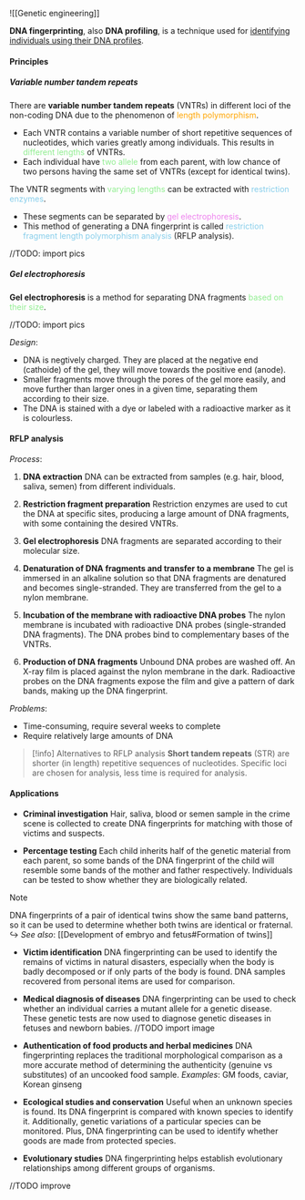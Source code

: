 ![[Genetic engineering]]

**DNA fingerprinting**, also **DNA profiling**, is a technique used for <u>identifying individuals using their DNA profiles</u>.

#### Principles
##### Variable number tandem repeats
There are **variable number tandem repeats** (VNTRs) in different loci of the non-coding DNA due to the phenomenon of <span style="color: orange">length polymorphism</span>.
- Each VNTR contains a variable number of short repetitive sequences of nucleotides, which varies greatly among individuals. This results in <span style="color: lightgreen">different lengths</span> of VNTRs.
- Each individual have <span style="color: lightgreen">two allele</span> from each parent, with low chance of two persons having the same set of VNTRs (except for identical twins).

The VNTR segments with <span style="color: lightgreen">varying lengths</span> can be extracted with <span style="color: skyblue">restriction enzymes</span>.
- These segments can be separated by <span style="color: violet">gel electrophoresis</span>.
- This method of generating a DNA fingerprint is called <span style="color: skyblue">restriction fragment length polymorphism analysis</span> (RFLP analysis).

//TODO: import pics

##### Gel electrophoresis
**Gel electrophoresis** is a method for separating DNA fragments <span style="color: lightgreen">based on their size</span>.

//TODO: import pics

*Design*:
- DNA is negtively charged. They are placed at the negative end (cathoide) of the gel, they will move towards the positive end (anode).
- Smaller fragments move through the pores of the gel more easily, and move further than larger ones in a given time, separating them according to their size.
- The DNA is stained with a dye or labeled with a radioactive marker as it is colourless.

#### RFLP analysis
*Process*:
1. **DNA extraction**
   DNA can be extracted from samples (e.g. hair, blood, saliva, semen) from different individuals.

2. **Restriction fragment preparation**
   Restriction enzymes are used to cut the DNA at specific sites, producing a large amount of DNA fragments, with some containing the desired VNTRs.

3. **Gel electrophoresis**
   DNA fragments are separated according to their molecular size.

4. **Denaturation of DNA fragments and transfer to a membrane**
   The gel is immersed in an alkaline solution so that DNA fragments are denatured and becomes single-stranded. They are transferred from the gel to a nylon membrane.

5. **Incubation of the membrane with radioactive DNA probes**
   The nylon membrane is incubated with radioactive DNA probes (single-stranded DNA fragments). The DNA probes bind to complementary bases of the VNTRs.

6. **Production of DNA fragments**
   Unbound DNA probes are washed off. An X-ray film is placed against the nylon membrane in the dark. Radioactive probes on the DNA fragments expose the film and give a pattern of dark bands, making up the DNA fingerprint.

*Problems*:
- Time-consuming, require several weeks to complete
- Require relatively large amounts of DNA

> [!info] Alternatives to RFLP analysis
> **Short tandem repeats** (STR) are shorter (in length) repetitive sequences of nucleotides. Specific loci are chosen for analysis, less time is required for analysis.

#### Applications
- **Criminal investigation**
  Hair, saliva, blood or semen sample in the crime scene is collected to create DNA fingerprints for matching with those of victims and suspects.

- **Percentage testing**
  Each child inherits half of the genetic material from each parent, so some bands of the DNA fingerprint of the child will resemble some bands of the mother and father respectively. Individuals can be tested to show whether they are biologically related.

> [!note]
> DNA fingerprints of a pair of identical twins show the same band patterns, so it can be used to determine whether both twins are identical or fraternal.
> ↪️ *See also*: [[Development of embryo and fetus#Formation of twins]]

- **Victim identification**
  DNA fingerprinting can be used to identify the remains of victims in natural disasters, especially when the body is badly decomposed or if only parts of the body is found. DNA samples recovered from personal items are used for comparison.

- **Medical diagnosis of diseases**
  DNA fingerprinting can be used to check whether an individual carries a mutant allele for a genetic disease. These genetic tests are now used to diagnose genetic diseases in fetuses and newborn babies.
  //TODO import image

- **Authentication of food products and herbal medicines**
  DNA fingerprinting replaces the traditional morphological comparison as a more accurate method of determining the authenticity (genuine vs substitutes) of an uncooked food sample.
  *Examples*: GM foods, caviar, Korean ginseng

- **Ecological studies and conservation**
  Useful when an unknown species is found. Its DNA fingerprint is compared with known species to identify it. Additionally, genetic variations of a particular species can be monitored. Plus, DNA fingerprinting can be used to identify whether goods are made from protected species.

- **Evolutionary studies**
  DNA fingerprinting helps establish evolutionary relationships among different groups of organisms.

//TODO improve